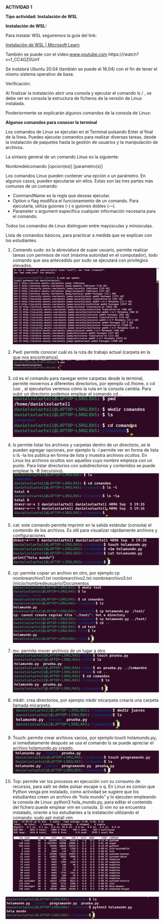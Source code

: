 **ACTIVIDAD 1**

**Tipo actividad: Instalación de WSL**

**Instalación de WSL:**

Para instalar WSL seguiremos la guía del link: 

[Instalación de WSL | Microsoft Learn](https://learn.microsoft.com/es-es/windows/wsl/install) 

También se puede con el video:www.youtube.com https:///watch?v=f\_CC4GZ0UnY

Se instalará Ubuntu 20.04 (también se puede el 18.04) con el fin de tener el mismo sistema operativo de base.

Verificación: 

Al finalizar la instalación abrir una consola y ejecutar el comando ls / , se debe ver en consola la estructura de ficheros de la versión de Linux instalada. 

Posteriormente se explicarán algunos comandos de la consola de Linux:

**Algunos comandos para conocer la terminal**

Los comandos de Linux se ejecutan en el Terminal pulsando Enter al final de la línea. Puedes ejecutar comandos para realizar diversas tareas, desde la instalación de paquetes hasta la gestión de usuarios y la manipulación de archivos.

La sintaxis general de un comando Linux es la siguiente:

Nombredelcomando \[opcion(es)\] \[parametro(s)\]

Los comandos Linux pueden contener una opción o un parámetro. En algunos casos, pueden ejecutarse sin ellos. Estas son las tres partes más comunes de un comando:

* CommandName es la regla que deseas ejecutar.  
* Option o flag modifica el funcionamiento de un comando. Para ejecutarla, utiliza guiones (-) o guiones dobles (—).  
* Parameter o argument especifica cualquier información necesaria para el comando.

Todos los comandos de Linux distinguen entre mayúsculas y minúsculas.

Lista de comandos básicos, para practicar a medida que se explican con los estudiantes.

1. Comando sudo: es la abreviatura de super usuario, permite realizar tareas con permisos de root (máxima autoridad en el computador), todo comando que sea antecedido por sudo se ejecutará con privilegios elevados. ![alt text](image.png) 
2. Pwd: permite conocer cuál es la ruta de trabajo actual (carpeta en la que nos encontramos)  ![alt text](image-1.png)
3. cd es el comando para navegar entre carpetas desde la terminal, permite movernos a diferentes directorios, por ejemplo cd /home, o cd /usr , al ejecutarlos veremos cómo la ruta en la consola cambia. Para subir un directorio podemos emplear el comando cd ..  ![alt text](image-2.png) 
4. ls permite listar los archivos y carpetas dentro de un directorio, se le pueden agregar opciones, por ejemplo ls \-l permite ver en forma de lista o ls \-la los publica en forma de lista y muestra archivos ocultos. En Linux los archivos ocultos son aquellos cuyo nombre empieza con un punto. Para listar directorios con subdirectorios y contenidos se puede emplear ls \-R (recursivo).  ![alt text](image-3.png)
5. cat: este comando permite imprimir en la salida estándar (consola) el contenido de los archivos. Es útil para visualizar rápidamente archivos y configuraciones  ![alt text](image-4.png)
6. cp: permite copiar un archivo en otro, por ejemplo cp nombrearchivo1.txt nombrearchivo2.txt nombrearchivo3.txt /inicio/nombredeusuario/Documentos ![alt text](image-5.png)

7. mv: permite mover archivos de un lugar a otro  ![alt text](image-6.png)
8. mkdir: crea directorios, por ejemplo mkdir micarpeta crearía una carpeta llamada micarpeta. ![alt text](image-7.png) 
9. Touch: permite crear archivos vacíos, por ejemplo touch holamundo.py, si inmediatamente después se usa el comando ls se puede apreciar el archivo holamundo.py creado.  ![alt text](image-8.png)
10. Top: permite ver los procesos en ejecución con su consumo de recursos, para salir se debe pulsar escape o q. En Linux es común que Python venga pre instalado, como actividad se sugiere que los estudiantes creen un archivo de “hola mundo” y lo ejecuten empleando la consola de Linux: python3 hola\_mundo.py, para editar el contenido del fichero puede emplear vim en consola. Si vim no se encuentra instalado, oriente a los estudiantes a la instalación utilizando el comando: sudo apt install vim ![alt text](image-9.png)

![alt text](image-10.png)